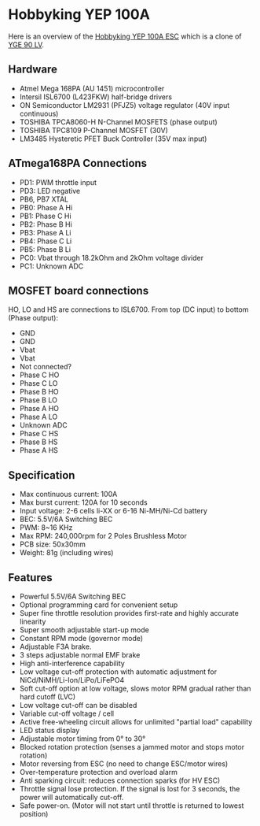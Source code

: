 # Hobbyking YEP 100A

Here is an overview of the [Hobbyking YEP 100A ESC](http://www.hobbyking.com/hobbyking/store/__20695__Hobbyking_YEP_100A_2_6S_SBEC_Brushless_Speed_Controller.html) which is a clone of [YGE 90 LV](http://www.yge.de/pages/pup.php).

## Hardware

- Atmel Mega 168PA (AU 1451) microcontroller
- Intersil ISL6700 (L423FKW) half-bridge drivers
- ON Semiconductor LM2931 (PFJZ5) voltage regulator (40V input continuous)
- TOSHIBA TPCA8060-H N-Channel MOSFETS (phase output)
- TOSHIBA TPC8109 P-Channel MOSFET (30V)
- LM3485 Hysteretic PFET Buck Controller (35V max input)


## ATmega168PA Connections

- PD1: PWM throttle input
- PD3: LED negative
- PB6, PB7 XTAL
- PB0: Phase A Hi
- PB1: Phase C Hi
- PB2: Phase B Hi
- PB3: Phase A Li
- PB4: Phase C Li
- PB5: Phase B Li
- PC0: Vbat through 18.2kOhm and 2kOhm voltage divider
- PC1: Unknown ADC


## MOSFET board connections

HO, LO and HS are connections to ISL6700. From top (DC input) to bottom (Phase output):

- GND
- GND
- Vbat
- Vbat
- Not connected?
- Phase C HO
- Phase C LO
- Phase B HO
- Phase B LO
- Phase A HO
- Phase A LO
- Unknown ADC
- Phase C HS
- Phase B HS
- Phase A HS


## Specification

- Max continuous current: 100A
- Max burst current: 120A for 10 seconds
- Input voltage: 2-6 cells li-XX or 6-16 Ni-MH/Ni-Cd battery
- BEC: 5.5V/6A Switching BEC
- PWM: 8~16 KHz
- Max RPM: 240,000rpm for 2 Poles Brushless Motor
- PCB size: 50x30mm
- Weight: 81g (including wires)


## Features

- Powerful 5.5V/6A Switching BEC
- Optional programming card for convenient setup
- Super fine throttle resolution provides first-rate and highly accurate linearity
- Super smooth adjustable start-up mode
- Constant RPM mode (governor mode)
- Adjustable F3A brake.
- 3 steps adjustable normal EMF brake
- High anti-interference capability
- Low voltage cut-off protection with automatic adjustment for NiCd/NiMH/Li-Ion/LiPo/LiFePO4
- Soft cut-off option at low voltage, slows motor RPM gradual rather than hard cutoff (LVC)
- Low voltage cut-off can be disabled
- Variable cut-off voltage / cell
- Active free-wheeling circuit allows for unlimited "partial load" capability
- LED status display
- Adjustable motor timing from 0° to 30°
- Blocked rotation protection (senses a jammed motor and stops motor rotation)
- Motor reversing from ESC (no need to change ESC/motor wires)
- Over-temperature protection and overload alarm
- Anti sparking circuit: reduces connection sparks (for HV ESC)
- Throttle signal lose protection. If the signal is lost for 3 seconds, the power will automatically cut-off.
- Safe power-on. (Motor will not start until throttle is returned to lowest position)
